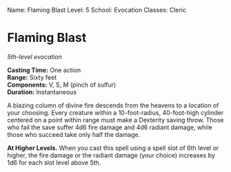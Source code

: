 Name: Flaming Blast
Level: 5
School: Evocation
Classes: Cleric

# Flaming Blast
_5th-level evocation_

**Casting Time:** One action    
**Range:** Sixty feet    
**Components:** V, S, M (pinch of sulfur)    
**Duration:** Instantaneous 

A blazing column of divine fire descends from the heavens to a location of your choosing. Every creature within a 10-foot-radius, 40-foot-high cylinder centered on a point within range must make a Dexterity saving throw. Those who fail the save suffer 4d6 fire damage and 4d6 radiant damage, while those who succeed take only half the damage. 

**At Higher Levels.** When you cast this spell using a spell slot of 6th level or higher, the fire damage or the radiant damage (your choice) increases by 1d6 for each slot level above 5th. 
